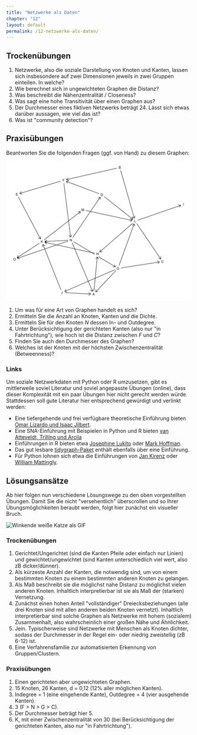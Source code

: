 ```yaml
---
title: "Netzwerke als Daten"
chapter: "12"
layout: default
permalink: /12-netzwerke-als-daten/
---
```


## Trockenübungen

1. Netzwerke, also die soziale Darstellung von Knoten und Kanten, lassen sich insbesondere auf zwei Dimensionen jeweils in zwei Gruppen einteilen. In welche?
1. Wie berechnet sich in ungewichteten Graphen die Distanz?
1. Was beschreibt die Nähenzentralität / Closeness?
1. Was sagt eine hohe Transitivität über einen Graphen aus?
1. Der Durchmesser eines fiktiven Netzwerks beträgt 24. Lässt sich etwas darüber aussagen, wie viel das ist?
1. Was ist "community detection"?

## Praxisübungen

Beantworten Sie die folgenden Fragen (ggf. von Hand) zu diesem Graphen:

![beispielhaftes Netzwerk](netzwerk.png)

1. Um was für eine Art von Graphen handelt es sich?
1. Ermitteln Sie die Anzahl an Knoten, Kanten und die Dichte.
1. Ermitteln Sie für den Knoten *N* dessen In- und Outdegree.
1. Unter Berücksichtigung der gerichteten Kanten (also nur "in Fahrtrichtung"), wie hoch ist die Distanz zwischen *F* und *C*?
1. Finden Sie auch den Durchmesser des Graphen?
1. Welches ist der Knoten mit der höchsten Zwischenzentralität (Betweenness)?

### Links

Um soziale Netzwerkdaten mit Python oder R umzusetzen, gibt es mittlerweile soviel Literatur und soviel angepasste Übungen (online), dass dieser Komplexität mit ein paar Übungen hier nicht gerecht werden würde. Stattdessen soll gute Literatur hier entsprechend gewürdigt und verlinkt werden:

- Eine tiefergehende und frei verfügbare theoretische Einführung bieten [Omar Lizardo und Isaac Jilbert](https://bookdown.org/omarlizardo/_main/).
- Eine SNA-Einführung mit Beispielen in Python und R bieten [van Atteveldt, Trilling und Arcila](https://cssbook.net/content/chapter13.html)
- Einführungen in R bieten etwa [Josephine Lukito](https://bookdown.org/josephine_lukito/bookdown-demo/igraph.html) oder [Mark Hoffman](https://bookdown.org/markhoff/social_network_analysis/).
- Das gut lesbare [tidygraph-Paket](https://www.data-imaginist.com/2017/introducing-tidygraph/) enthält ebenfalls über eine Einführung.
- Für Python lohnen sich etwa die Einführungen von [Jan Kirenz](https://www.kirenz.com/post/2019-08-13-network_analysis/) oder [William Mattingly](https://python-textbook.pythonhumanities.com/06_sna/06_01_02_basics.html).

## Lösungsansätze

Ab hier folgen nun verschiedene Lösungswege zu den oben vorgestellten Übungen. Damit Sie die nicht "versehentlich" überscrollen und so Ihrer Übungsmöglichkeiten beraubt werden, folgt hier zunächst ein visueller Bruch.

![Winkende weiße Katze als GIF](https://media.giphy.com/media/vFKqnCdLPNOKc/giphy.gif)

### Trockenübungen

1. Gerichtet/Ungerichtet (sind die Kanten Pfeile oder einfach nur Linien) und gewichtet/ungewichtet (sind Kanten unterschiedlich viel wert, also zB dicker/dünner).
1. Als kürzeste Anzahl der Kanten, die notwendig sind, um von einem bestimmten Knoten zu einem bestimmten anderen Knoten zu gelangen.
1. Als Maß beschreibt sie die möglichst nahe Distanz zu möglichst vielen anderen Knoten. Inhaltlich interpretierbar ist sie als Maß der (starken) Vernetzung.
1. Zunächst einen hohen Anteil "vollständiger" Dreiecksbeziehungen (alle drei Knoten sind mit allen anderen beiden Knoten vernetzt). Inhaltlich interpretierbar sind solche Graphen als Netzwerke mit hohem (sozialem) Zusammenhalt, also wahrscheinlich einer großen Nähe und Ähnlichkeit.
1. Jein. Typischerweise sind Netzwerke mit Menschen als Knoten dichter, sodass der Durchmesser in der Regel ein- oder niedrig zweistellig (zB 6-12) ist.
1. Eine Verfahrensfamilie zur automatisierten Erkennung von Gruppen/Clustern.

### Praxisübungen

1. Einen gerichteten aber ungewichteten Graphen. 
1. 15 Knoten, 26 Kanten, d = 0,12 (12% aller möglichen Kanten).
1. Indegree = 1 (eine eingehende Kante), Outdegree = 4 (vier ausgehende Kanten).
1. 3 (F > N > G > C).
1. Der Durchmesser beträgt hier 5.
1. K, mit einer Zwischenzentralität von 30 (bei Berücksichtigung der gerichteten Kanten, also nur "in Fahrtrichtung"). 
